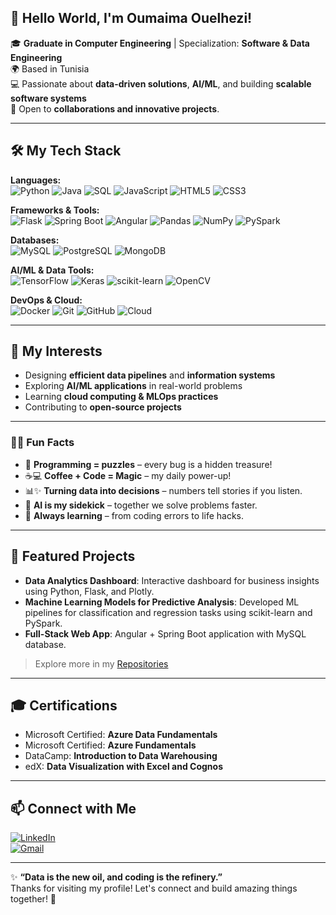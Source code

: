 ## 👋 Hello World, I'm Oumaima Ouelhezi!

🎓 **Graduate in Computer Engineering** | Specialization: **Software & Data Engineering**  
🌍 Based in Tunisia    
💻 Passionate about **data-driven solutions**, **AI/ML**, and building **scalable software systems**  
💼 Open to **collaborations and innovative projects**.

---

## 🛠️ My Tech Stack

**Languages:**  
![Python](https://img.shields.io/badge/-Python-3776AB?style=flat&logo=python&logoColor=white) 
![Java](https://img.shields.io/badge/-Java-007396?style=flat&logo=java&logoColor=white) 
![SQL](https://img.shields.io/badge/-SQL-00758F?style=flat&logo=postgresql&logoColor=white) 
![JavaScript](https://img.shields.io/badge/-JavaScript-F7DF1E?style=flat&logo=javascript&logoColor=black) 
![HTML5](https://img.shields.io/badge/-HTML5-E34F26?style=flat&logo=html5&logoColor=white) 
![CSS3](https://img.shields.io/badge/-CSS3-1572B6?style=flat&logo=css3&logoColor=white)  

**Frameworks & Tools:**  
![Flask](https://img.shields.io/badge/-Flask-000000?style=flat&logo=flask&logoColor=white) 
![Spring Boot](https://img.shields.io/badge/-SpringBoot-6DB33F?style=flat&logo=spring&logoColor=white) 
![Angular](https://img.shields.io/badge/-Angular-DD0031?style=flat&logo=angular&logoColor=white) 
![Pandas](https://img.shields.io/badge/-Pandas-150458?style=flat&logo=pandas&logoColor=white) 
![NumPy](https://img.shields.io/badge/-NumPy-013243?style=flat&logo=numpy&logoColor=white) 
![PySpark](https://img.shields.io/badge/-PySpark-FF9900?style=flat&logo=apache-spark&logoColor=white)  

**Databases:**  
![MySQL](https://img.shields.io/badge/-MySQL-4479A1?style=flat&logo=mysql&logoColor=white) 
![PostgreSQL](https://img.shields.io/badge/-PostgreSQL-336791?style=flat&logo=postgresql&logoColor=white) 
![MongoDB](https://img.shields.io/badge/-MongoDB-47A248?style=flat&logo=mongodb&logoColor=white)  

**AI/ML & Data Tools:**  
![TensorFlow](https://img.shields.io/badge/-TensorFlow-FF6F00?style=flat&logo=tensorflow&logoColor=white) 
![Keras](https://img.shields.io/badge/-Keras-D00000?style=flat&logo=keras&logoColor=white) 
![scikit-learn](https://img.shields.io/badge/-Scikit--learn-F7931E?style=flat) 
![OpenCV](https://img.shields.io/badge/-OpenCV-5C3EE8?style=flat)  

**DevOps & Cloud:**  
![Docker](https://img.shields.io/badge/-Docker-2496ED?style=flat&logo=docker&logoColor=white) 
![Git](https://img.shields.io/badge/-Git-F05032?style=flat&logo=git&logoColor=white) 
![GitHub](https://img.shields.io/badge/-GitHub-181717?style=flat&logo=github&logoColor=white) 
![Cloud](https://img.shields.io/badge/-Cloud-00ADEF?style=flat)  

---

## 🚀 My Interests
- Designing **efficient data pipelines** and **information systems**  
- Exploring **AI/ML applications** in real-world problems  
- Learning **cloud computing & MLOps practices**  
- Contributing to **open-source projects**  

---

### 👩‍💻 Fun Facts
- 🧩 **Programming = puzzles** – every bug is a hidden treasure!  
- ☕💻 **Coffee + Code = Magic** – my daily power-up!   
- 📊✨ **Turning data into decisions** – numbers tell stories if you listen.  
- 🤖 **AI is my sidekick** – together we solve problems faster.  
- 🎯 **Always learning** – from coding errors to life hacks.  
---

## 🌟 Featured Projects

- **Data Analytics Dashboard**: Interactive dashboard for business insights using Python, Flask, and Plotly.  
- **Machine Learning Models for Predictive Analysis**: Developed ML pipelines for classification and regression tasks using scikit-learn and PySpark.  
- **Full-Stack Web App**: Angular + Spring Boot application with MySQL database.  

> Explore more in my [Repositories](https://github.com/welhezi?tab=repositories)

---

## 🎓 Certifications

- Microsoft Certified: **Azure Data Fundamentals**  
- Microsoft Certified: **Azure Fundamentals**  
- DataCamp: **Introduction to Data Warehousing**  
- edX: **Data Visualization with Excel and Cognos**  

---

## 📫 Connect with Me

[![LinkedIn](https://img.shields.io/badge/LinkedIn-0077B5?style=for-the-badge&logo=linkedin&logoColor=white)](https://www.linkedin.com/in/oumaima-ouelhezi-4101b4268)  
[![Gmail](https://img.shields.io/badge/Gmail-D14836?style=for-the-badge&logo=gmail&logoColor=white)](mailto:ouelhaziouma123@gmail.com)  

---

✨ **“Data is the new oil, and coding is the refinery.”**  
Thanks for visiting my profile! Let's connect and build amazing things together! 🚀

